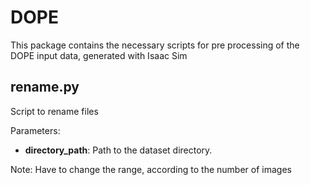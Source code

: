 # DOPE

This package contains the necessary scripts for pre processing of the DOPE input data, generated with Isaac Sim

## rename.py
Script to rename files

Parameters:

- **directory_path**: Path to the dataset directory.

Note: Have to change the range, according to the number of images
